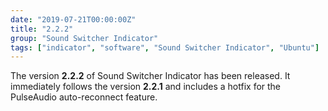 ```yaml
---
date: "2019-07-21T00:00:00Z"
title: "2.2.2"
group: "Sound Switcher Indicator"
tags: ["indicator", "software", "Sound Switcher Indicator", "Ubuntu"]
---
```


The version **2.2.2** of Sound Switcher Indicator has been released. It immediately follows the version **2.2.1** and includes a hotfix for the PulseAudio auto-reconnect feature.

<!--{{< imgfig "https://yktoo.solutions/blog/2019/07/21-sound-switcher-indicator-2.2.2/ssi-icon.png" >}}-->
